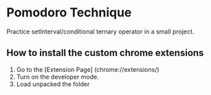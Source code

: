 # Pomodoro Technique

Practice setInterval/conditional ternary operator in a small project.

## How to install the custom chrome extensions

1. Go to the [Extension Page] (chrome://extensions/)
1. Turn on the developer mode.
1. Load unpacked the folder